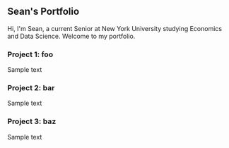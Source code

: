 ## Sean's Portfolio

Hi, I'm Sean, a current Senior at New York University studying Economics and Data Science. Welcome to my portfolio. 

### Project 1: foo

Sample text

### Project 2: bar

Sample text

### Project 3: baz

Sample text
